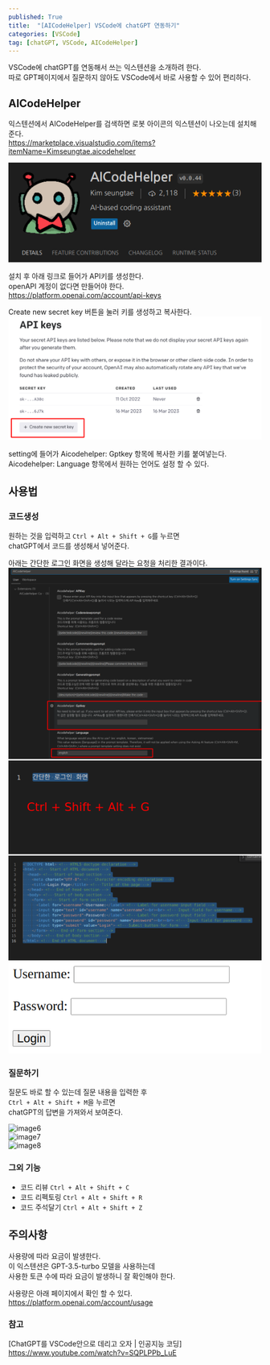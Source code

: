 ```yaml
---
published: True
title:  "[AICodeHelper] VSCode에 chatGPT 연동하기"
categories: [VSCode]
tag: [chatGPT, VSCode, AICodeHelper]
---
```


VSCode에 chatGPT를 연동해서 쓰는 익스텐션을 소개하려 한다.  
따로 GPT페이지에서 질문하지 않아도 VSCode에서 바로 사용할 수 있어 편리하다.  

## AICodeHelper
익스텐션에서 AICodeHelper를 검색하면 로봇 아이콘의 익스텐션이 나오는데 설치해준다.  
<https://marketplace.visualstudio.com/items?itemName=Kimseungtae.aicodehelper>

![image0](/images/2023-03-17-vscode_with_gpt_0.png)  

설치 후 아래 링크로 들어가 API키를 생성한다.  
openAPI 계정이 없다면 만들어야 한다.  
https://platform.openai.com/account/api-keys

Create new secret key 버튼을 눌러 키를 생성하고 복사한다.  
![image1](/images/2023-03-17-vscode_with_gpt_1.png)  

setting에 들어가 Aicodehelper: Gptkey 항목에 복사한 키를 붙여넣는다.  
Aicodehelper: Language 항목에서 원하는 언어도 설정 할 수 있다.  

## 사용법

### 코드생성
원하는 것을 입력하고 ```Ctrl + Alt + Shift + G```를 누르면  
chatGPT에서 코드를 생성해서 넣어준다.  

아래는 간단한 로그인 화면을 생성해 달라는 요청을 처리한 결과이다.  
![image2](/images/2023-03-17-vscode_with_gpt_2.png)  
![image3](/images/2023-03-17-vscode_with_gpt_3.png)  
![image4](/images/2023-03-17-vscode_with_gpt_4.png)  
![image5](/images/2023-03-17-vscode_with_gpt_5.png)  

### 질문하기
질문도 바로 할 수 있는데 질문 내용을 입력한 후  
```Ctrl + Alt + Shift + M```을 누르면  
chatGPT의 답변을 가져와서 보여준다.  

![image6](/images/2023-03-17-vscode_with_gpt_6.png)  
![image7](/images/2023-03-17-vscode_with_gpt_7.png)  
![image8](/images/2023-03-17-vscode_with_gpt_8.png)  

### 그외 기능
- 코드 리뷰     ```Ctrl + Alt + Shift + C```  
- 코드 리펙토링 ```Ctrl + Alt + Shift + R```  
- 코드 주석달기 ```Ctrl + Alt + Shift + Z```  

## 주의사항
사용량에 따라 요금이 발생한다.  
이 익스텐션은 GPT-3.5-turbo 모델을 사용하는데  
사용한 토큰 수에 따라 요금이 발생하니 잘 확인해야 한다.  

사용량은 아래 페이지에서 확인 할 수 있다.  
<https://platform.openai.com/account/usage>

### 참고 

[ChatGPT를 VSCode안으로 데리고 오자 | 인공지능 코딩]  
<https://www.youtube.com/watch?v=SQPLPPb_LuE>